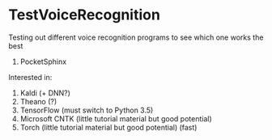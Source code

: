# TestVoiceRecognition

Testing out different voice recognition programs to see which one works the best

1. PocketSphinx

Interested in:

1. Kaldi (+ DNN?)
2. Theano (?)
3. TensorFlow (must switch to Python 3.5)
4. Microsoft CNTK (little tutorial material but good potential)
5. Torch (little tutorial material but good potential) (fast)
